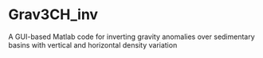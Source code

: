 # Grav3CH_inv
A GUI-based Matlab code for inverting gravity anomalies over sedimentary basins with vertical and horizontal density variation
